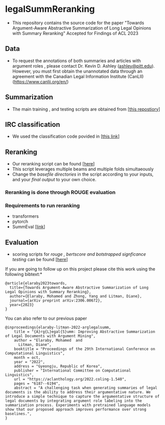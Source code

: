 # legalSummReranking

* This repository contains the source code for the paper "Towards Argument-Aware Abstractive Summarization of Long Legal
Opinions with Summary Reranking" Accepted for Findings of ACL 2023

## Data

*  To request the annotations of both summaries and articles with argument roles , please contact Dr. Kevin D. Ashley (ashley@pitt.edu).  However, you must first obtain the unannotated data through an agreement with the Canadian Legal Information Institute (CanLII) (https://www.canlii.org/en/)

## Summarization

* The main training , and testing scripts are obtained from [[this repostiory](https://github.com/EngSalem/arglegalsumm)]

## IRC classification
* We used the classification code povided in [[this link](https://github.com/EngSalem/arglegalsumm/tree/master/src/argument_classification)]

## Reranking
* Our reranking script can be found [[here](https://github.com/EngSalem/legalSummReranking/tree/main/src/rankers/)]
* This script leverages multiple beams and multiple folds simultaeously 
* Change the *basefile directories* in the script according to your inputs, and your *final output* to your own choice.

### Reranking is done through ROUGE evaluation
### Requirements to run reranking
- transformers
- pytorch
- SummEval [[link](https://github.com/Yale-LILY/SummEval)]


## Evaluation
* scoring scripts for *rouge , bertscore and botstrapped signficance testing*  can be found [[here](https://github.com/EngSalem/legalSummReranking/tree/main/src/evaluation)]


If you are going to follow up on this project please cite this work using the following bibtext:*
```
@article{elaraby2023towards,
  title={Towards Argument-Aware Abstractive Summarization of Long Legal Opinions with Summary Reranking},
  author={Elaraby, Mohamed and Zhong, Yang and Litman, Diane},
  journal={arXiv preprint arXiv:2306.00672},
  year={2023}
}
```

You can also refer to our previous paper

```
@inproceedings{elaraby-litman-2022-arglegalsumm,
    title = "{A}rg{L}egal{S}umm: Improving Abstractive Summarization of Legal Documents with Argument Mining",
    author = "Elaraby, Mohamed  and
      Litman, Diane",
    booktitle = "Proceedings of the 29th International Conference on Computational Linguistics",
    month = oct,
    year = "2022",
    address = "Gyeongju, Republic of Korea",
    publisher = "International Committee on Computational Linguistics",
    url = "https://aclanthology.org/2022.coling-1.540",
    pages = "6187--6194",
    abstract = "A challenging task when generating summaries of legal documents is the ability to address their argumentative nature. We introduce a simple technique to capture the argumentative structure of legal documents by integrating argument role labeling into the summarization process. Experiments with pretrained language models show that our proposed approach improves performance over strong baselines.",
}
```



 


